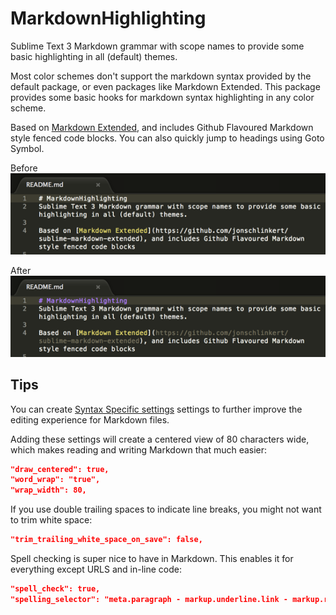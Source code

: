# MarkdownHighlighting
Sublime Text 3 Markdown grammar with scope names to provide some basic highlighting in all (default) themes.

Most color schemes don't support the markdown syntax provided by the default package, or even packages like Markdown Extended. This package provides some basic hooks for markdown syntax highlighting in any color scheme.

Based on [Markdown Extended](https://github.com/jonschlinkert/sublime-markdown-extended), and includes Github Flavoured Markdown style fenced code blocks. You can also quickly jump to headings using Goto Symbol.

Before  
![](https://raw.githubusercontent.com/braver/Markdown-Highlighting/master/before.png)

After  
![](https://raw.githubusercontent.com/braver/Markdown-Highlighting/master/after.png)


## Tips

You can create [Syntax Specific settings](https://www.sublimetext.com/docs/3/settings.html) settings to further improve the editing experience for Markdown files. 

Adding these settings will create a centered view of 80 characters wide, which makes reading and writing Markdown that much easier:

```json
"draw_centered": true,
"word_wrap": "true",
"wrap_width": 80,
```

If you use double trailing spaces to indicate line breaks, you might not want to trim white space:

```json
"trim_trailing_white_space_on_save": false,
```

Spell checking is super nice to have in Markdown. This enables it for everything except URLS and in-line code:

```json
"spell_check": true,
"spelling_selector": "meta.paragraph - markup.underline.link - markup.raw, markup.quote - markup.underline.link.markdown - markup.raw"
```
